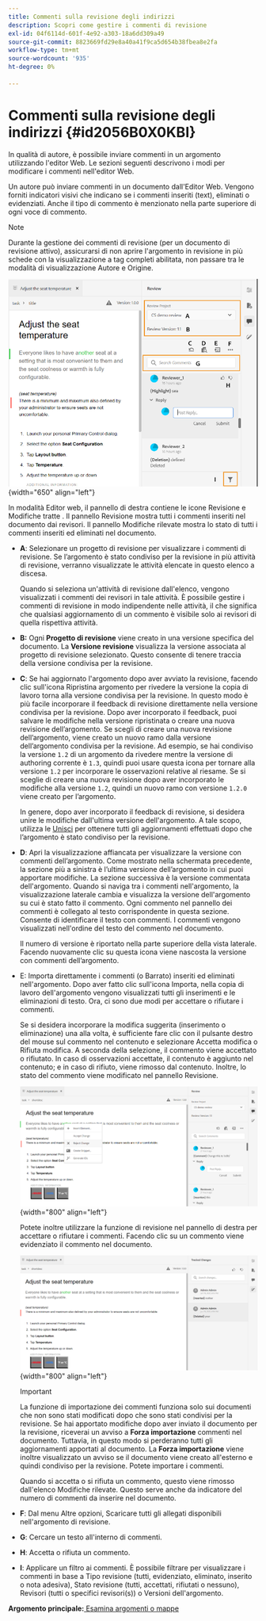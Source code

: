 ```yaml
---
title: Commenti sulla revisione degli indirizzi
description: Scopri come gestire i commenti di revisione
exl-id: 04f6114d-601f-4e92-a303-18a6dd309a49
source-git-commit: 8823669fd29e8a40a41f9ca5d654b38fbea8e2fa
workflow-type: tm+mt
source-wordcount: '935'
ht-degree: 0%

---
```


# Commenti sulla revisione degli indirizzi {#id2056B0X0KBI}

In qualità di autore, è possibile inviare commenti in un argomento utilizzando l&#39;editor Web. Le sezioni seguenti descrivono i modi per modificare i commenti nell&#39;editor Web.

Un autore può inviare commenti in un documento dall&#39;Editor Web. Vengono forniti indicatori visivi che indicano se i commenti inseriti \(text\), eliminati o evidenziati. Anche il tipo di commento è menzionato nella parte superiore di ogni voce di commento.

>[!NOTE]
>
> Durante la gestione dei commenti di revisione \(per un documento di revisione attivo\), assicurarsi di non aprire l&#39;argomento in revisione in più schede con la visualizzazione a tag completi abilitata, non passare tra le modalità di visualizzazione Autore e Origine.

![](images/comments-page-web-editor_cs.png){width="650" align="left"}

In modalità Editor web, il pannello di destra contiene le icone Revisione e Modifiche tratte . Il pannello Revisione mostra tutti i commenti inseriti nel documento dai revisori. Il pannello Modifiche rilevate mostra lo stato di tutti i commenti inseriti ed eliminati nel documento.

- **A**: Selezionare un progetto di revisione per visualizzare i commenti di revisione. Se l’argomento è stato condiviso per la revisione in più attività di revisione, verranno visualizzate le attività elencate in questo elenco a discesa.

   Quando si seleziona un&#39;attività di revisione dall&#39;elenco, vengono visualizzati i commenti dei revisori in tale attività. È possibile gestire i commenti di revisione in modo indipendente nelle attività, il che significa che qualsiasi aggiornamento di un commento è visibile solo ai revisori di quella rispettiva attività.

- **B:** Ogni **Progetto di revisione** viene creato in una versione specifica del documento. La **Versione revisione** visualizza la versione associata al progetto di revisione selezionato. Questo consente di tenere traccia della versione condivisa per la revisione.

- **C**: Se hai aggiornato l&#39;argomento dopo aver avviato la revisione, facendo clic sull&#39;icona Ripristina argomento per rivedere la versione la copia di lavoro torna alla versione condivisa per la revisione. In questo modo è più facile incorporare il feedback di revisione direttamente nella versione condivisa per la revisione. Dopo aver incorporato il feedback, puoi salvare le modifiche nella versione ripristinata o creare una nuova revisione dell’argomento. Se scegli di creare una nuova revisione dell’argomento, viene creato un nuovo ramo dalla versione dell’argomento condivisa per la revisione. Ad esempio, se hai condiviso la versione `1.2` di un argomento da rivedere mentre la versione di authoring corrente è `1.3`, quindi puoi usare questa icona per tornare alla versione `1.2` per incorporare le osservazioni relative al riesame. Se si sceglie di creare una nuova revisione dopo aver incorporato le modifiche alla versione `1.2`, quindi un nuovo ramo con versione `1.2.0` viene creato per l’argomento.

   In genere, dopo aver incorporato il feedback di revisione, si desidera unire le modifiche dall&#39;ultima versione dell&#39;argomento. A tale scopo, utilizza le [Unisci](web-editor-features.md#id205DF04E0HS) per ottenere tutti gli aggiornamenti effettuati dopo che l’argomento è stato condiviso per la revisione.

- **D**: Apri la visualizzazione affiancata per visualizzare la versione con commenti dell’argomento. Come mostrato nella schermata precedente, la sezione più a sinistra è l’ultima versione dell’argomento in cui puoi apportare modifiche. La sezione successiva è la versione commentata dell&#39;argomento. Quando si naviga tra i commenti nell&#39;argomento, la visualizzazione laterale cambia e visualizza la versione dell&#39;argomento su cui è stato fatto il commento. Ogni commento nel pannello dei commenti è collegato al testo corrispondente in questa sezione. Consente di identificare il testo con commenti. I commenti vengono visualizzati nell&#39;ordine del testo del commento nel documento.

   Il numero di versione è riportato nella parte superiore della vista laterale. Facendo nuovamente clic su questa icona viene nascosta la versione con commenti dell’argomento.

- E: Importa direttamente i commenti \(o Barrato\) inseriti ed eliminati nell&#39;argomento. Dopo aver fatto clic sull&#39;icona Importa, nella copia di lavoro dell&#39;argomento vengono visualizzati tutti gli inserimenti e le eliminazioni di testo. Ora, ci sono due modi per accettare o rifiutare i commenti.

   Se si desidera incorporare la modifica suggerita \(inserimento o eliminazione\) una alla volta, è sufficiente fare clic con il pulsante destro del mouse sul commento nel contenuto e selezionare Accetta modifica o Rifiuta modifica. A seconda della selezione, il commento viene accettato o rifiutato. In caso di osservazioni accettate, il contenuto è aggiunto nel contenuto; e in caso di rifiuto, viene rimosso dal contenuto. Inoltre, lo stato del commento viene modificato nel pannello Revisione.

   ![](images/import-comment-accept-web-editor_cs.png){width="800" align="left"}

   Potete inoltre utilizzare la funzione di revisione nel pannello di destra per accettare o rifiutare i commenti. Facendo clic su un commento viene evidenziato il commento nel documento.

   ![](images/changes-tab_cs.png){width="800" align="left"}

   >[!IMPORTANT]
   >
   > La funzione di importazione dei commenti funziona solo sui documenti che non sono stati modificati dopo che sono stati condivisi per la revisione. Se hai apportato modifiche dopo aver inviato il documento per la revisione, riceverai un avviso a **Forza importazione** commenti nel documento. Tuttavia, in questo modo si perderanno tutti gli aggiornamenti apportati al documento. La **Forza importazione** viene inoltre visualizzato un avviso se il documento viene creato all&#39;esterno e quindi condiviso per la revisione. Potete importare i commenti.

   Quando si accetta o si rifiuta un commento, questo viene rimosso dall&#39;elenco Modifiche rilevate. Questo serve anche da indicatore del numero di commenti da inserire nel documento.

- **F**: Dal menu Altre opzioni, Scaricare tutti gli allegati disponibili nell&#39;argomento di revisione.
- **G**: Cercare un testo all&#39;interno di commenti.
- **H**: Accetta o rifiuta un commento.

- **I**: Applicare un filtro ai commenti. È possibile filtrare per visualizzare i commenti in base a Tipo revisione \(tutti, evidenziato, eliminato, inserito o nota adesiva\), Stato revisione \(tutti, accettati, rifiutati o nessuno\), Revisori \(tutti o specifici revisori\(s\)\) o Versioni dell&#39;argomento.


**Argomento principale:**[ Esamina argomenti o mappe](review.md)
